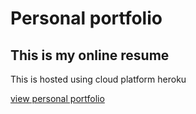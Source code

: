 # Personal portfolio

## This is my online resume

This is hosted using cloud platform heroku

[view personal portfolio](http://amitoj.codes)